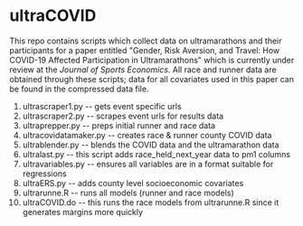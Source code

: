 # ultraCOVID

This repo contains scripts which collect data on ultramarathons and their participants for a paper entitled "Gender, Risk Aversion, and Travel: How COVID-19 Affected Participation in Ultramarathons" which is currently under review at the *Journal of Sports Economics*. All race and runner data are obtained through these scripts; data for all covariates used in this paper can be found in the compressed data file.

1. ultrascraper1.py -- gets event specific urls
2. ultrascraper2.py -- scrapes event urls for results data
3. ultraprepper.py -- preps initial runner and race data
4. ultracovidatamaker.py -- creates race & runner county COVID data
5. ultrablender.py -- blends the COVID data and the ultramarathon data
6. ultralast.py --  this script adds race_held_next_year data to pm1 columns
7. ultravariables.py -- ensures all variables are in a format suitable for regressions
8. ultraERS.py -- adds county level socioeconomic covariates
9. ultrarunne.R -- runs all models (runner and race models)
10. ultraCOVID.do -- this runs the race models from ultrarunne.R since it generates margins more quickly

